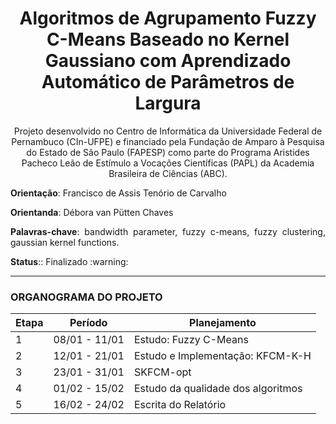<h1 align="center"> Algoritmos de Agrupamento Fuzzy C-Means Baseado no Kernel Gaussiano com Aprendizado Automático de Parâmetros de Largura </h1>

<p align="center"> Projeto desenvolvido no Centro de Informática da Universidade Federal de Pernambuco (CIn-UFPE) e financiado pela Fundação de Amparo à Pesquisa do Estado de São Paulo (FAPESP) como parte do Programa Aristides Pacheco Leão de Estímulo a Vocações Científicas (PAPL) da Academia Brasileira de Ciências (ABC). </p>
<p align="justify"><strong>Orientação</strong>: Francisco de Assis Tenório de Carvalho </p>
<p align="justify"><strong>Orientanda</strong>: Débora van Pütten Chaves </p>
<p align="justify"><strong>Palavras-chave</strong>: 	bandwidth parameter, fuzzy c-means, fuzzy clustering, gaussian kernel functions.
<p align="justify"><strong>Status</strong>:: Finalizado :warning:
<hr>

### ORGANOGRAMA DO PROJETO
<p align="center">
  
| Etapa | Período | Planejamento |
|-------------|-------------|-------------|
| 1 | 08/01 - 11/01 | Estudo: Fuzzy C-Means|
| 2 | 12/01 - 21/01 | Estudo e Implementação:  KFCM-K-H |
| 3 | 23/01 - 31/01 | SKFCM-opt |
| 4 | 01/02 - 15/02 | Estudo da qualidade dos algoritmos |
| 5 | 16/02 - 24/02 | Escrita do Relatório |

</p>



